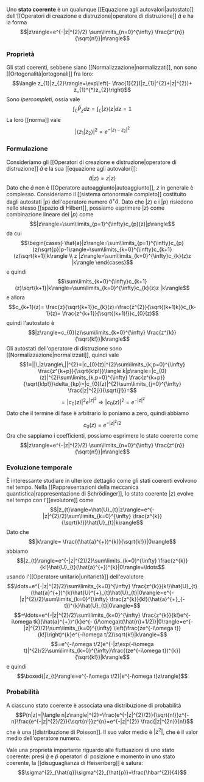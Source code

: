 Uno **stato coerente** è un qualunque [[Equazione agli autovalori|autostato]] dell'[[Operatori di creazione e distruzione|operatore di distruzione]] $\hat{a}$ e ha la forma
$$|z\rangle=e^{-|z|^{2}/2} \sum\limits_{n=0}^{\infty} \frac{z^{n}}{\sqrt{n!}}|n\rangle$$
### Proprietà
Gli stati coerenti, sebbene siano [[Normalizzazione|normalizzati]], non sono [[Ortogonalità|ortogonali]] fra loro:
$$\langle z_{1}|z_{2}\rangle=\exp\left(- \frac{1}{2}(|z_{1}|^{2}+|z|^{2})+ z_{1}^{*}z_{2}\right)$$
Sono *ipercompleti*, ossia vale
$$\int_{\mathbb{C}}\hat{P}_{z}dz=\int_{\mathbb{C}}|z\rangle\langle z|dz=\mathbb{1}$$
La loro [[norma]] vale
$$|\langle z_{1}|z_{2}\rangle|^{2}=e^{-|z_{1}-z_{2}|^{2}}$$
### Formulazione
Consideriamo gli [[Operatori di creazione e distruzione|operatore di distruzione]] $\hat{a}$ e la sua [[equazione agli autovalori]]:
$$\hat{a}|z\rangle=z |z\rangle$$
Dato che $\hat{a}$ non è [[Operatore autoaggiunto|autoaggiunto]], $z$ in generale è complesso. Consideriamo il [[sistema ortonormale completo]] costituito dagli autostati $|p\rangle$ dell'operatore numero $\hat{a}^{+}\hat{a}$. Dato che $|z\rangle$ e i $|p\rangle$ risiedono nello stesso [[spazio di Hilbert]], possiamo esprimere $|z\rangle$ come combinazione lineare dei $|p\rangle$ come
$$|z\rangle=\sum\limits_{p=1}^{\infty}c_{p}(z)|p\rangle$$
da cui
$$\begin{cases}
\hat{a}|z\rangle=\sum\limits_{p=1}^{\infty}c_{p}(z)\sqrt{p}|p-1\rangle=\sum\limits_{k=0}^{\infty}c_{k+1}(z)\sqrt{k+1}|k\rangle \\
z |z\rangle=\sum\limits_{k=0}^{\infty}c_{k}(z)z |k\rangle
\end{cases}$$
e quindi
$$\sum\limits_{k=0}^{\infty}c_{k+1}(z)\sqrt{k+1}|k\rangle=\sum\limits_{k=0}^{\infty}c_{k}(z)z |k\rangle$$
e allora
$$c_{k+1}(z)= \frac{z}{\sqrt{k+1}}c_{k}(z)=\frac{z^{2}}{\sqrt{(k+1)k}}c_{k-1}(z)= \frac{z^{k+1}}{\sqrt{(k+1)!}}c_{0}(z)$$
quindi l'autostato è
$$|z\rangle=c_{0}(z)\sum\limits_{k=0}^{\infty} \frac{z^{k}}{\sqrt{k!}}|k\rangle$$
Gli autostati dell'operatore di distruzione sono [[Normalizzazione|normalizzati]], quindi vale
$$1=||\,|z\rangle\,||^{2}=|c_{0}(z)|^{2}\sum\limits_{k,p=0}^{\infty} \frac{z^{k+p}}{\sqrt{k!p!}}\langle k|p\rangle=|c_{0}(z)|^{2}\sum\limits_{k,p=0}^{\infty} \frac{z^{k+p}}{\sqrt{k!p!}}\delta_{kp}=|c_{0}(z)|^{2}\sum\limits_{j=0}^{\infty} \frac{|z|^{2j}}{\sqrt{j!}}=$$
$$=|c_{0}(z)|^{2}e^{|z|^{2}} \Rightarrow |c_{0}(z)|^{2}=e^{-|z|^{2}}$$
Dato che il termine di fase è arbitrario lo poniamo a zero, quindi abbiamo
$$c_{0}(z)=e^{-|z|^{2}/2}$$
Ora che sappiamo i coefficienti, possiamo esprimere lo stato coerente come
$$|z\rangle=e^{-|z|^{2}/2} \sum\limits_{n=0}^{\infty} \frac{z^{n}}{\sqrt{n!}}|n\rangle$$
### Evoluzione temporale
È interessante studiare in ulteriore dettaglio come gli stati coerenti evolvono nel tempo. Nella [[Rappresentazioni della meccanica quantistica|rappresentazione di Schrödinger]], lo stato coerente $|z\rangle$ evolve nel tempo con l'[[evolutore]] come
$$|z_{t}\rangle=\hat{U}_{t}|z\rangle=e^{-|z|^{2}/2}\sum\limits_{k=0}^{\infty} \frac{z^{k}}{\sqrt{k!}}\hat{U}_{t}|k\rangle$$
Dato che
$$|k\rangle= \frac{(\hat{a}^{+})^{k}}{\sqrt{k!}}|0\rangle$$
abbiamo
$$|z_{t}\rangle=e^{-|z|^{2}/2}\sum\limits_{k=0}^{\infty} \frac{z^{k}}{k!}\hat{U}_{t}(\hat{a}^{+})^{k}|0\rangle=\ldots$$
usando l'[[Operatore unitario|unitarietà]] dell'evolutore
$$\ldots=e^{-|z|^{2}/2}\sum\limits_{k=0}^{\infty} \frac{z^{k}}{k!}\hat{U}_{t}(\hat{a}^{+})^{k}\hat{U}^{+}_{t}\hat{U}_{t}|0\rangle=e^{-|z|^{2}/2}\sum\limits_{k=0}^{\infty} \frac{z^{k}}{k!}(\hat{a}^{+}_{-t})^{k}\hat{U}_{t}|0\rangle=$$
$$=\ldots=e^{-|z|^{2}/2}\sum\limits_{k=0}^{\infty} \frac{z^{k}}{k!}e^{-i\omega tk}(\hat{a}^{+})^{k}e^{- (i/\omega)t(\hat{n}+1/2)}|0\rangle=e^{-|z|^{2}/2}\sum\limits_{k=0}^{\infty} \left(\frac{ze^{-i\omega t}}{k!}\right)^{k}e^{-i\omega t/2}\sqrt{k!}|k\rangle=$$
$$=e^{-i\omega t/2}e^{-|z\exp(-i\omega t)|^{2}/2}\sum\limits_{k=0}^{\infty}\frac{(ze^{-i\omega t})^{k}}{\sqrt{k!}}|k\rangle$$
e quindi
$$\boxed{|z_{t}\rangle=e^{-i\omega t/2}|e^{-i\omega t}z\rangle}$$
### Probabilità
A ciascuno stato coerente è associata una distribuzione di probabilità
$$P(n|z)=|\langle n|z\rangle|^{2}=\frac{e^{-|z|^{2}/2}}{\sqrt{n!}}z^{-n}\frac{e^{-|z|^{2}/2}}{\sqrt{n!}}z^{n}=e^{-|z|^{2}} \frac{|z|^{2n}}{n!}$$
che è una [[distribuzione di Poisson]]. Il suo valor medio è $|z^{2}|$, che è il valor medio dell'operatore numero.

Vale una proprietà importante riguardo alle fluttuazioni di uno stato coerente: presi $\hat{q}$ e $\hat{p}$ operatori di posizione e momento in uno stato coerente, la [[disuguaglianza di Heisenberg]] è satura:
$$\sigma^{2}_{\hat{q}}\sigma^{2}_{\hat{p}}=\frac{\hbar^{2}}{4}$$